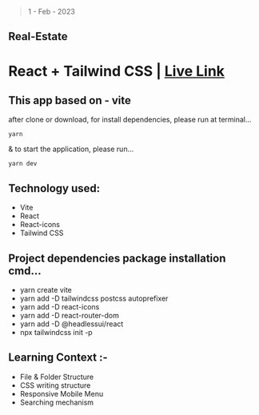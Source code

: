 > 1 - Feb - 2023

## Real-Estate

# React + Tailwind CSS | [Live Link](https://realestate-lp.netlify.app)

## This app based on - vite 

after clone or download, for install dependencies, please run at terminal...
```
yarn
```

& to start the application, please run...
```
yarn dev
```

## Technology used:
* Vite
* React
* React-icons
* Tailwind CSS


## Project dependencies package installation cmd...
* yarn create vite
* yarn add -D tailwindcss postcss autoprefixer
* yarn add -D react-icons
* yarn add -D react-router-dom
* yarn add -D @headlessui/react
* npx tailwindcss init -p


## Learning Context :-
* File & Folder Structure
* CSS writing structure
* Responsive Mobile Menu
* Searching mechanism

<!-- 

https://youtu.be/CHe_QJcTK5Y
https://app.netlify.com/sites/realestate-lp/deploys

-->